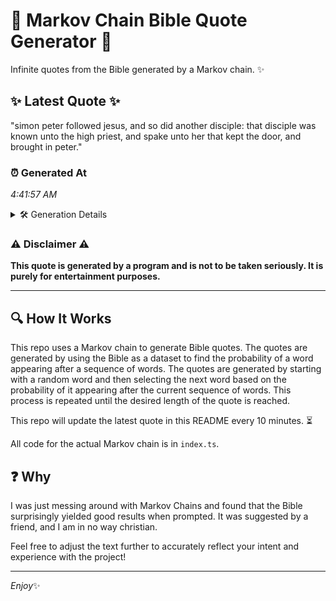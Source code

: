 # 📖 Markov Chain Bible Quote Generator 📖

Infinite quotes from the Bible generated by a Markov chain. ✨

## ✨ Latest Quote ✨
"simon peter followed jesus, and so did another disciple: that disciple was known unto the high priest, and spake unto her that kept the door, and brought in peter."

### ⏰ Generated At
*4:41:57 AM*

<details>
    <summary>🛠️ Generation Details</summary>
    <p>
        <strong>🌱 Seed:</strong> simon<br>
        <strong>🔄 Iterations:</strong> 28<br>
        <strong>📜 Context History:</strong><br>[ simon ]: peter<br>[ simon, peter ]: followed<br>[ simon, peter, followed ]: jesus,<br>[ simon, peter, followed, jesus, ]: and<br>[ simon, peter, followed, jesus,, and ]: so<br>[ simon, peter, followed, jesus,, and, so ]: did<br>[ peter, followed, jesus,, and, so, did ]: another<br>[ followed, jesus,, and, so, did, another ]: disciple:<br>[ jesus,, and, so, did, another, disciple: ]: that<br>[ and, so, did, another, disciple:, that ]: disciple<br>[ so, did, another, disciple:, that, disciple ]: was<br>[ did, another, disciple:, that, disciple, was ]: known<br>[ another, disciple:, that, disciple, was, known ]: unto<br>[ disciple:, that, disciple, was, known, unto ]: the<br>[ that, disciple, was, known, unto, the ]: high<br>[ disciple, was, known, unto, the, high ]: priest,<br>[ was, known, unto, the, high, priest, ]: and<br>[ known, unto, the, high, priest,, and ]: spake<br>[ unto, the, high, priest,, and, spake ]: unto<br>[ the, high, priest,, and, spake, unto ]: her<br>[ high, priest,, and, spake, unto, her ]: that<br>[ priest,, and, spake, unto, her, that ]: kept<br>[ and, spake, unto, her, that, kept ]: the<br>[ spake, unto, her, that, kept, the ]: door,<br>[ unto, her, that, kept, the, door, ]: and<br>[ her, that, kept, the, door,, and ]: brought<br>[ that, kept, the, door,, and, brought ]: in<br>[ kept, the, door,, and, brought, in ]: peter.<br>
    </p>
</details>

### ⚠️ Disclaimer ⚠️
**This quote is generated by a program and is not to be taken seriously. It is purely for entertainment purposes.**

---

## 🔍 How It Works

This repo uses a Markov chain to generate Bible quotes. The quotes are generated by using the Bible as a dataset to find the probability of a word appearing after a sequence of words. The quotes are generated by starting with a random word and then selecting the next word based on the probability of it appearing after the current sequence of words. This process is repeated until the desired length of the quote is reached.

This repo will update the latest quote in this README every 10 minutes. ⏳

All code for the actual Markov chain is in `index.ts`.

## ❓ Why

I was just messing around with Markov Chains and found that the Bible surprisingly yielded good results when prompted. 
It was suggested by a friend, and I am in no way christian.

Feel free to adjust the text further to accurately reflect your intent and experience with the project!

---

*Enjoy*✨
